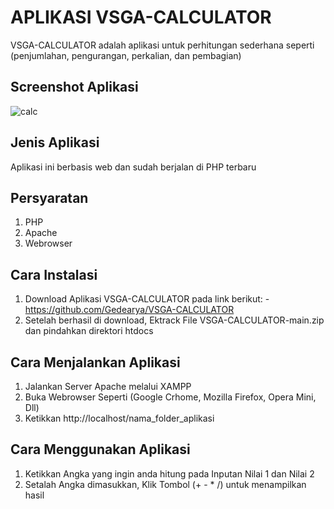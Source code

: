 # APLIKASI VSGA-CALCULATOR

VSGA-CALCULATOR adalah aplikasi untuk perhitungan sederhana seperti (penjumlahan, pengurangan, perkalian, dan pembagian)

## Screenshot Aplikasi

![calc](https://user-images.githubusercontent.com/75374189/220171213-0863518f-1340-4f65-931c-b94a28378cf6.jpg)

## Jenis Aplikasi

Aplikasi ini berbasis web dan sudah berjalan di PHP terbaru

## Persyaratan

1. PHP
2. Apache
3. Webrowser

## Cara Instalasi

1. Download Aplikasi VSGA-CALCULATOR pada link berikut: -https://github.com/Gedearya/VSGA-CALCULATOR
2. Setelah berhasil di download, Ektrack File VSGA-CALCULATOR-main.zip dan pindahkan direktori htdocs

## Cara Menjalankan Aplikasi

1.  Jalankan Server Apache melalui XAMPP
2.  Buka Webrowser Seperti (Google Crhome, Mozilla Firefox, Opera Mini, Dll)
3.  Ketikkan http://localhost/nama_folder_aplikasi

## Cara Menggunakan Aplikasi

1. Ketikkan Angka yang ingin anda hitung pada Inputan Nilai 1 dan Nilai 2
2. Setalah Angka dimasukkan, Klik Tombol (+ - \* /) untuk menampilkan hasil
